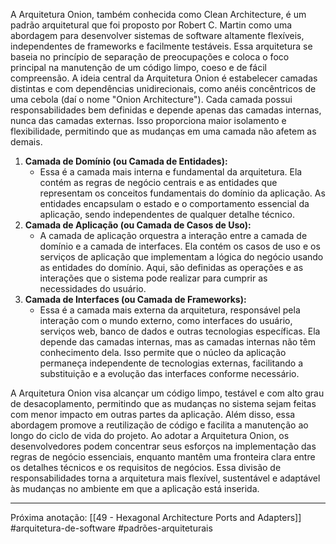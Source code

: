 A Arquitetura Onion, também conhecida como Clean Architecture, é um padrão arquitetural que foi proposto por Robert C. Martin como uma abordagem para desenvolver sistemas de software altamente flexíveis, independentes de frameworks e facilmente testáveis. Essa arquitetura se baseia no princípio de separação de preocupações e coloca o foco principal na manutenção de um código limpo, coeso e de fácil compreensão.
A ideia central da Arquitetura Onion é estabelecer camadas distintas e com dependências unidirecionais, como anéis concêntricos de uma cebola (daí o nome "Onion Architecture"). Cada camada possui responsabilidades bem definidas e depende apenas das camadas internas, nunca das camadas externas. Isso proporciona maior isolamento e flexibilidade, permitindo que as mudanças em uma camada não afetem as demais.

1. **Camada de Domínio (ou Camada de Entidades):**
    - Essa é a camada mais interna e fundamental da arquitetura. Ela contém as regras de negócio centrais e as entidades que representam os conceitos fundamentais do domínio da aplicação. As entidades encapsulam o estado e o comportamento essencial da aplicação, sendo independentes de qualquer detalhe técnico.
2. **Camada de Aplicação (ou Camada de Casos de Uso):**
    - A camada de aplicação orquestra a interação entre a camada de domínio e a camada de interfaces. Ela contém os casos de uso e os serviços de aplicação que implementam a lógica do negócio usando as entidades do domínio. Aqui, são definidas as operações e as interações que o sistema pode realizar para cumprir as necessidades do usuário.
3. **Camada de Interfaces (ou Camada de Frameworks):**
    - Essa é a camada mais externa da arquitetura, responsável pela interação com o mundo externo, como interfaces do usuário, serviços web, banco de dados e outras tecnologias específicas. Ela depende das camadas internas, mas as camadas internas não têm conhecimento dela. Isso permite que o núcleo da aplicação permaneça independente de tecnologias externas, facilitando a substituição e a evolução das interfaces conforme necessário.

A Arquitetura Onion visa alcançar um código limpo, testável e com alto grau de desacoplamento, permitindo que as mudanças no sistema sejam feitas com menor impacto em outras partes da aplicação. Além disso, essa abordagem promove a reutilização de código e facilita a manutenção ao longo do ciclo de vida do projeto.
Ao adotar a Arquitetura Onion, os desenvolvedores podem concentrar seus esforços na implementação das regras de negócio essenciais, enquanto mantêm uma fronteira clara entre os detalhes técnicos e os requisitos de negócios. Essa divisão de responsabilidades torna a arquitetura mais flexível, sustentável e adaptável às mudanças no ambiente em que a aplicação está inserida.

---
Próxima anotação: [[49 - Hexagonal Architecture Ports and Adapters]]
#arquitetura-de-software #padrões-arquiteturais
